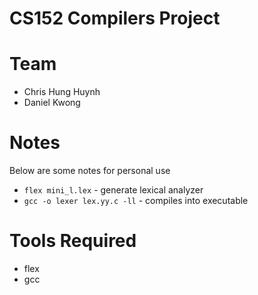 # CS152 Compilers Project

# Team
* Chris Hung Huynh
* Daniel Kwong

# Notes
Below are some notes for personal use
* `flex mini_l.lex` - generate lexical analyzer
* `gcc -o lexer lex.yy.c -ll` - compiles into executable

# Tools Required
* flex
* gcc
